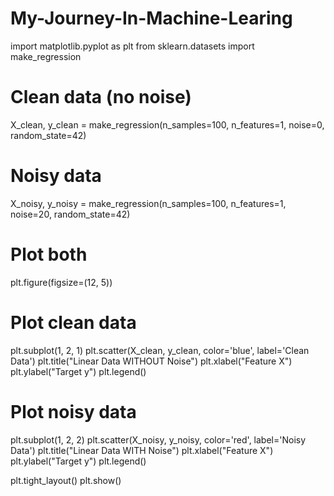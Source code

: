 # My-Journey-In-Machine-Learing
import matplotlib.pyplot as plt
from sklearn.datasets import make_regression

# Clean data (no noise)
X_clean, y_clean = make_regression(n_samples=100, n_features=1, noise=0, random_state=42)

# Noisy data
X_noisy, y_noisy = make_regression(n_samples=100, n_features=1, noise=20, random_state=42)

# Plot both
plt.figure(figsize=(12, 5))

# Plot clean data
plt.subplot(1, 2, 1)
plt.scatter(X_clean, y_clean, color='blue', label='Clean Data')
plt.title("Linear Data WITHOUT Noise")
plt.xlabel("Feature X")
plt.ylabel("Target y")
plt.legend()

# Plot noisy data
plt.subplot(1, 2, 2)
plt.scatter(X_noisy, y_noisy, color='red', label='Noisy Data')
plt.title("Linear Data WITH Noise")
plt.xlabel("Feature X")
plt.ylabel("Target y")
plt.legend()

plt.tight_layout()
plt.show()
